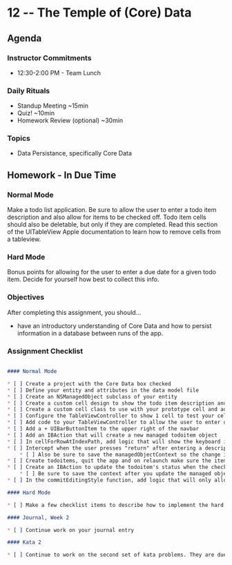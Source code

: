 # 12 -- The Temple of (Core) Data

## Agenda

### Instructor Commitments

* 12:30-2:00 PM - Team Lunch

### Daily Rituals

* Standup Meeting ~15min
* Quiz! ~10min
* Homework Review (optional) ~30min

### Topics

* Data Persistance, specifically Core Data

## Homework - In Due Time

### Normal Mode

Make a todo list application. Be sure to allow the user to enter a todo item description and also allow for items to be checked off. Todo item cells should also be deletable, but only if they are completed. Read this section of the UITableView Apple documentation to learn how to remove cells from a tableview.

### Hard Mode

Bonus points for allowing for the user to enter a due date for a given todo item. Decide for yourself how best to collect this info.

### Objectives

After completing this assignment, you should…

* have an introductory understanding of Core Data and how to persist information in a database between runs of the app.

### Assignment Checklist
```markdown

#### Normal Mode

* [ ] Create a project with the Core Data box checked
* [ ] Define your entity and attributes in the data model file
* [ ] Create an NSManagedObject subclass of your entity
* [ ] Create a custom cell design to show the todo item description and checkbox
* [ ] Create a custom cell class to use with your prototype cell and add IBOutlets for your cell's subviews
* [ ] Configure the TableViewController to show 1 cell to test your cell's design
* [ ] Add code to your TableViewController to allow the user to enter data in the UITextField and hide the keyboard when they press enter
* [ ] Add a + UIBarButtonItem to the upper right of the navbar
* [ ] Add an IBAction that will create a new managed todoitem object
* [ ] In cellForRowAtIndexPath, add logic that will show the keyboard if the todoitem's description is empty
* [ ] Intercept when the user presses "return" after entering a description and update the todoitem managed object
	* [ ] Also be sure to save the managedObjectContext so the change is written to disk
* [ ] Create todoitems, quit the app and on relaunch make sure the items return
* [ ] Create an IBAction to update the todoitem's status when the checkbox is tapped
	* [ ] Be sure to save the context after you update the managed object
* [ ] In the commitEditingStyle function, add logic that will only allow the cell to be deleted if the todoitem has been checked off. Consult the item's completed Boolean.

#### Hard Mode

* [ ] Make a few checklist items to describe how to implement the hard mode

#### Journal, Week 2

* [ ] Continue work on your journal entry

#### Kata 2

* [ ] Continue to work on the second set of kata problems. They are due on Wednesday.
```
